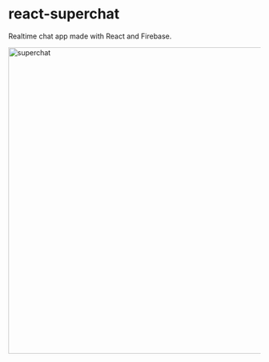# react-superchat
Realtime chat app made with React and Firebase.

<img width="612" alt="superchat" src="https://user-images.githubusercontent.com/54961512/147911444-9783c0b1-92c4-4629-9b73-dc9140017cd3.png">
